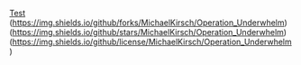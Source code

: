 [Test](https://img.shields.io/github/issues/MichaelKirsch/Operation_Underwhelm)
(https://img.shields.io/github/forks/MichaelKirsch/Operation_Underwhelm)
(https://img.shields.io/github/stars/MichaelKirsch/Operation_Underwhelm)
(https://img.shields.io/github/license/MichaelKirsch/Operation_Underwhelm)
